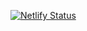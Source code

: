 [![Netlify Status](https://api.netlify.com/api/v1/badges/c32af293-bb76-4acc-8050-8e4cb2499240/deploy-status)](https://app.netlify.com/sites/reverent-kilby-77edc8/deploys)
